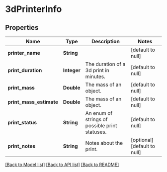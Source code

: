 # 3dPrinterInfo
## Properties

| Name | Type | Description | Notes |
|------------ | ------------- | ------------- | -------------|
| **printer\_name** | **String** |  | [default to null] |
| **print\_duration** | **Integer** | The duration of a 3d print in minutes. | [default to null] |
| **print\_mass** | **Double** | The mass of an object. | [default to null] |
| **print\_mass\_estimate** | **Double** | The mass of an object. | [default to null] |
| **print\_status** | **String** | An enum of strings of possible print statuses. | [default to null] |
| **print\_notes** | **String** | Notes about the print. | [optional] [default to null] |

[[Back to Model list]](../README.md#documentation-for-models) [[Back to API list]](../README.md#documentation-for-api-endpoints) [[Back to README]](../README.md)

